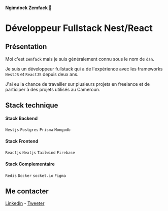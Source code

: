 #### Ngimdock Zemfack 🐻
# Développeur Fullstack Nest/React

## Présentation
Moi c'est `zemfack` mais je suis généralement connu sous le nom de `dan`. 

Je suis un développeur fullstack qui a de l'expérience avec les frameworks `NestJS` et `ReactJS` depuis deux ans.

J'ai eu la chance de travailler sur plusieurs projets en freelance et de participer à des projets utilisés au Cameroun.

## Stack technique

#### Stack Backend
`Nestjs` `Postgres` `Prisma` `Mongodb`

#### Stack Frontend
`Reactjs` `Nextjs` `Tailwind` `Firebase`

#### Stack Complementaire
`Redis` `Docker` `socket.io` `Figma`

## Me contacter
[Linkedin](https://www.linkedin.com/in/ngimdock-zemfack/) - [Tweeter](https://github.com/ngimdock)
